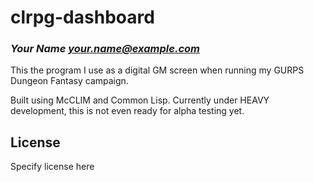 # clrpg-dashboard
### _Your Name <your.name@example.com>_

This the program I use as a digital GM screen when running my GURPS Dungeon Fantasy campaign.

Built using McCLIM and Common Lisp. Currently under HEAVY development, this is not even ready for alpha testing yet.

## License

Specify license here

